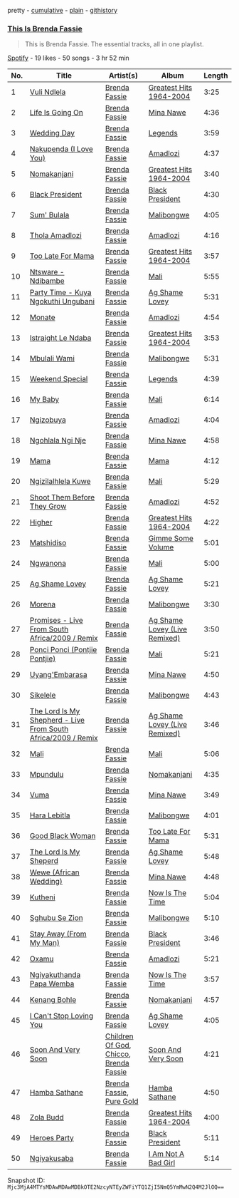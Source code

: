 pretty - [cumulative](/playlists/cumulative/37i9dQZF1DZ06evO00eJOV.md) - [plain](/playlists/plain/37i9dQZF1DZ06evO00eJOV) - [githistory](https://github.githistory.xyz/mackorone/spotify-playlist-archive/blob/main/playlists/plain/37i9dQZF1DZ06evO00eJOV)

### [This Is Brenda Fassie](https://open.spotify.com/playlist/37i9dQZF1DZ06evO00eJOV)

> This is Brenda Fassie\. The essential tracks, all in one playlist.

[Spotify](https://open.spotify.com/user/spotify) - 19 likes - 50 songs - 3 hr 52 min

| No. | Title | Artist(s) | Album | Length |
|---|---|---|---|---|
| 1 | [Vuli Ndlela](https://open.spotify.com/track/68RV0HNYnbkrztSe9sBZ1W) | [Brenda Fassie](https://open.spotify.com/artist/07Pw9XQo0hIwtKRrBwo0Rl) | [Greatest Hits 1964\-2004](https://open.spotify.com/album/7nPJeqaecmuCa9fau1OHQ0) | 3:25 |
| 2 | [Life Is Going On](https://open.spotify.com/track/1YeFEB5XaozlnCwXs6I9rp) | [Brenda Fassie](https://open.spotify.com/artist/07Pw9XQo0hIwtKRrBwo0Rl) | [Mina Nawe](https://open.spotify.com/album/2bghemSyO0h96j7YDSjpV0) | 4:36 |
| 3 | [Wedding Day](https://open.spotify.com/track/26e8Qw2ABeMtVbYxIYIkMr) | [Brenda Fassie](https://open.spotify.com/artist/07Pw9XQo0hIwtKRrBwo0Rl) | [Legends](https://open.spotify.com/album/0RDdkzqoqSDVle30Cn4csO) | 3:59 |
| 4 | [Nakupenda \(I Love You\)](https://open.spotify.com/track/0blTOYXnFJ57BmSgXLU7NR) | [Brenda Fassie](https://open.spotify.com/artist/07Pw9XQo0hIwtKRrBwo0Rl) | [Amadlozi](https://open.spotify.com/album/36kOxKTiTXKPhCviqniiNw) | 4:37 |
| 5 | [Nomakanjani](https://open.spotify.com/track/7sAaRNhvkHH87PnV5ArZ98) | [Brenda Fassie](https://open.spotify.com/artist/07Pw9XQo0hIwtKRrBwo0Rl) | [Greatest Hits 1964\-2004](https://open.spotify.com/album/7nPJeqaecmuCa9fau1OHQ0) | 3:40 |
| 6 | [Black President](https://open.spotify.com/track/1u6y55ANLeAiIP26F3I3r4) | [Brenda Fassie](https://open.spotify.com/artist/07Pw9XQo0hIwtKRrBwo0Rl) | [Black President](https://open.spotify.com/album/3HhEwfPwfAqK2D0fe7TBWW) | 4:30 |
| 7 | [Sum' Bulala](https://open.spotify.com/track/6VLBus4MvXYJ0wdV0GLv1Y) | [Brenda Fassie](https://open.spotify.com/artist/07Pw9XQo0hIwtKRrBwo0Rl) | [Malibongwe](https://open.spotify.com/album/61hCmpIiqa7Ok76xexTzO6) | 4:05 |
| 8 | [Thola Amadlozi](https://open.spotify.com/track/7iweG0YIPsYKQhiKlMDDsh) | [Brenda Fassie](https://open.spotify.com/artist/07Pw9XQo0hIwtKRrBwo0Rl) | [Amadlozi](https://open.spotify.com/album/36kOxKTiTXKPhCviqniiNw) | 4:16 |
| 9 | [Too Late For Mama](https://open.spotify.com/track/5HQ1TGuNCF13mtH2HF39w0) | [Brenda Fassie](https://open.spotify.com/artist/07Pw9XQo0hIwtKRrBwo0Rl) | [Greatest Hits 1964\-2004](https://open.spotify.com/album/7nPJeqaecmuCa9fau1OHQ0) | 3:57 |
| 10 | [Ntsware \- Ndibambe](https://open.spotify.com/track/2CbMJFrNNXHFEJ0rfvAg8I) | [Brenda Fassie](https://open.spotify.com/artist/07Pw9XQo0hIwtKRrBwo0Rl) | [Mali](https://open.spotify.com/album/5Sxb6kh9aVFcH1r3a6kpUP) | 5:55 |
| 11 | [Party Time \- Kuya Ngokuthi Ungubani](https://open.spotify.com/track/1BNqCfgKVNePaG8AKR1qzw) | [Brenda Fassie](https://open.spotify.com/artist/07Pw9XQo0hIwtKRrBwo0Rl) | [Ag Shame Lovey](https://open.spotify.com/album/2yAfaG9DutJ1MDKadP9kZ8) | 5:31 |
| 12 | [Monate](https://open.spotify.com/track/3xP06xjR4drFbWNXarAbGk) | [Brenda Fassie](https://open.spotify.com/artist/07Pw9XQo0hIwtKRrBwo0Rl) | [Amadlozi](https://open.spotify.com/album/36kOxKTiTXKPhCviqniiNw) | 4:54 |
| 13 | [Istraight Le Ndaba](https://open.spotify.com/track/7qoPu9OMcp56rieRncfF6J) | [Brenda Fassie](https://open.spotify.com/artist/07Pw9XQo0hIwtKRrBwo0Rl) | [Greatest Hits 1964\-2004](https://open.spotify.com/album/7nPJeqaecmuCa9fau1OHQ0) | 3:53 |
| 14 | [Mbulali Wami](https://open.spotify.com/track/4mv628DTPrlRfEbCx8VOjX) | [Brenda Fassie](https://open.spotify.com/artist/07Pw9XQo0hIwtKRrBwo0Rl) | [Malibongwe](https://open.spotify.com/album/61hCmpIiqa7Ok76xexTzO6) | 5:31 |
| 15 | [Weekend Special](https://open.spotify.com/track/0t8R66DymqgWq2BjureW9r) | [Brenda Fassie](https://open.spotify.com/artist/07Pw9XQo0hIwtKRrBwo0Rl) | [Legends](https://open.spotify.com/album/0RDdkzqoqSDVle30Cn4csO) | 4:39 |
| 16 | [My Baby](https://open.spotify.com/track/6fWKHcXxJQHV2xCiQCSTWu) | [Brenda Fassie](https://open.spotify.com/artist/07Pw9XQo0hIwtKRrBwo0Rl) | [Mali](https://open.spotify.com/album/5Sxb6kh9aVFcH1r3a6kpUP) | 6:14 |
| 17 | [Ngizobuya](https://open.spotify.com/track/7lT8T11ouPtzJ9kQD2ohqC) | [Brenda Fassie](https://open.spotify.com/artist/07Pw9XQo0hIwtKRrBwo0Rl) | [Amadlozi](https://open.spotify.com/album/36kOxKTiTXKPhCviqniiNw) | 4:04 |
| 18 | [Ngohlala Ngi Nje](https://open.spotify.com/track/5oV9NjG1DzywliYzg1CLaS) | [Brenda Fassie](https://open.spotify.com/artist/07Pw9XQo0hIwtKRrBwo0Rl) | [Mina Nawe](https://open.spotify.com/album/2bghemSyO0h96j7YDSjpV0) | 4:58 |
| 19 | [Mama](https://open.spotify.com/track/1pLVv5izG6cj2GiQdsEreq) | [Brenda Fassie](https://open.spotify.com/artist/07Pw9XQo0hIwtKRrBwo0Rl) | [Mama](https://open.spotify.com/album/3gMIm1DzHL4BFdfzarGX42) | 4:12 |
| 20 | [Ngizilalhlela Kuwe](https://open.spotify.com/track/4pyla5gfRMQicI3X7Z84pp) | [Brenda Fassie](https://open.spotify.com/artist/07Pw9XQo0hIwtKRrBwo0Rl) | [Mali](https://open.spotify.com/album/5Sxb6kh9aVFcH1r3a6kpUP) | 5:29 |
| 21 | [Shoot Them Before They Grow](https://open.spotify.com/track/7zpKc24gsz4QrNSbl70B32) | [Brenda Fassie](https://open.spotify.com/artist/07Pw9XQo0hIwtKRrBwo0Rl) | [Amadlozi](https://open.spotify.com/album/36kOxKTiTXKPhCviqniiNw) | 4:52 |
| 22 | [Higher](https://open.spotify.com/track/0Ek44VdlLSiO5MLWISwP5H) | [Brenda Fassie](https://open.spotify.com/artist/07Pw9XQo0hIwtKRrBwo0Rl) | [Greatest Hits 1964\-2004](https://open.spotify.com/album/7nPJeqaecmuCa9fau1OHQ0) | 4:22 |
| 23 | [Matshidiso](https://open.spotify.com/track/3rcrsKkRXu7EnVHLCdrUGF) | [Brenda Fassie](https://open.spotify.com/artist/07Pw9XQo0hIwtKRrBwo0Rl) | [Gimme Some Volume](https://open.spotify.com/album/0mZUadtsJA1ax3WHtX8oAO) | 5:01 |
| 24 | [Ngwanona](https://open.spotify.com/track/1FSZuMu3FlBjVqyqtoDA3e) | [Brenda Fassie](https://open.spotify.com/artist/07Pw9XQo0hIwtKRrBwo0Rl) | [Mali](https://open.spotify.com/album/5Sxb6kh9aVFcH1r3a6kpUP) | 5:00 |
| 25 | [Ag Shame Lovey](https://open.spotify.com/track/0bkWZRgB7snn6T54Y1mexg) | [Brenda Fassie](https://open.spotify.com/artist/07Pw9XQo0hIwtKRrBwo0Rl) | [Ag Shame Lovey](https://open.spotify.com/album/2yAfaG9DutJ1MDKadP9kZ8) | 5:21 |
| 26 | [Morena](https://open.spotify.com/track/16MAkaxp01uHJLm6kKIu7L) | [Brenda Fassie](https://open.spotify.com/artist/07Pw9XQo0hIwtKRrBwo0Rl) | [Malibongwe](https://open.spotify.com/album/61hCmpIiqa7Ok76xexTzO6) | 3:30 |
| 27 | [Promises \- Live From South Africa/2009 / Remix](https://open.spotify.com/track/3ip1rB1iNyVNMwdkYvuGAX) | [Brenda Fassie](https://open.spotify.com/artist/07Pw9XQo0hIwtKRrBwo0Rl) | [Ag Shame Lovey \(Live Remixed\)](https://open.spotify.com/album/0dGDWDL5KogcG3f5DGH744) | 3:50 |
| 28 | [Ponci Ponci \(Pontjie Pontjie\)](https://open.spotify.com/track/49SjeHQevHY5zP1cqqxi9t) | [Brenda Fassie](https://open.spotify.com/artist/07Pw9XQo0hIwtKRrBwo0Rl) | [Mali](https://open.spotify.com/album/5Sxb6kh9aVFcH1r3a6kpUP) | 5:21 |
| 29 | [Uyang'Embarasa](https://open.spotify.com/track/2sYRByVFwMQAx6K0CTWizr) | [Brenda Fassie](https://open.spotify.com/artist/07Pw9XQo0hIwtKRrBwo0Rl) | [Mina Nawe](https://open.spotify.com/album/2bghemSyO0h96j7YDSjpV0) | 4:50 |
| 30 | [Sikelele](https://open.spotify.com/track/6vAtb3hkVBmYiIYD0PlVIU) | [Brenda Fassie](https://open.spotify.com/artist/07Pw9XQo0hIwtKRrBwo0Rl) | [Malibongwe](https://open.spotify.com/album/61hCmpIiqa7Ok76xexTzO6) | 4:43 |
| 31 | [The Lord Is My Shepherd \- Live From South Africa/2009 / Remix](https://open.spotify.com/track/2DsqX7kQXv60ALp6jHVF0R) | [Brenda Fassie](https://open.spotify.com/artist/07Pw9XQo0hIwtKRrBwo0Rl) | [Ag Shame Lovey \(Live Remixed\)](https://open.spotify.com/album/0dGDWDL5KogcG3f5DGH744) | 3:46 |
| 32 | [Mali](https://open.spotify.com/track/1QIayXInAVGwR7ZktE3FLB) | [Brenda Fassie](https://open.spotify.com/artist/07Pw9XQo0hIwtKRrBwo0Rl) | [Mali](https://open.spotify.com/album/5Sxb6kh9aVFcH1r3a6kpUP) | 5:06 |
| 33 | [Mpundulu](https://open.spotify.com/track/0UqdpKfjQXx242CoKQMVqr) | [Brenda Fassie](https://open.spotify.com/artist/07Pw9XQo0hIwtKRrBwo0Rl) | [Nomakanjani](https://open.spotify.com/album/5ahFIyiKJP6a1JlNCZ4fzM) | 4:35 |
| 34 | [Vuma](https://open.spotify.com/track/6mWsjfFrRkdIr03LBN0Zpa) | [Brenda Fassie](https://open.spotify.com/artist/07Pw9XQo0hIwtKRrBwo0Rl) | [Mina Nawe](https://open.spotify.com/album/2bghemSyO0h96j7YDSjpV0) | 3:49 |
| 35 | [Hara Lebitla](https://open.spotify.com/track/1KrgwYPtJTmQX9rxVqJZFa) | [Brenda Fassie](https://open.spotify.com/artist/07Pw9XQo0hIwtKRrBwo0Rl) | [Malibongwe](https://open.spotify.com/album/61hCmpIiqa7Ok76xexTzO6) | 4:01 |
| 36 | [Good Black Woman](https://open.spotify.com/track/0tBcgGtZP7OmfiSG5LiXqX) | [Brenda Fassie](https://open.spotify.com/artist/07Pw9XQo0hIwtKRrBwo0Rl) | [Too Late For Mama](https://open.spotify.com/album/46iGQsed63hPnVAF45FCLN) | 5:31 |
| 37 | [The Lord Is My Sheperd](https://open.spotify.com/track/2oaBWSFWKd5Nc3c0cE2pLE) | [Brenda Fassie](https://open.spotify.com/artist/07Pw9XQo0hIwtKRrBwo0Rl) | [Ag Shame Lovey](https://open.spotify.com/album/2yAfaG9DutJ1MDKadP9kZ8) | 5:48 |
| 38 | [Wewe \(African Wedding\)](https://open.spotify.com/track/26vfNVp3EkjxMZv9ix1vXw) | [Brenda Fassie](https://open.spotify.com/artist/07Pw9XQo0hIwtKRrBwo0Rl) | [Mina Nawe](https://open.spotify.com/album/2bghemSyO0h96j7YDSjpV0) | 4:48 |
| 39 | [Kutheni](https://open.spotify.com/track/0qrJ1ifPy3j0pUhYx6Lsfh) | [Brenda Fassie](https://open.spotify.com/artist/07Pw9XQo0hIwtKRrBwo0Rl) | [Now Is The Time](https://open.spotify.com/album/7B7IBtt8hrh1fayumg5JkD) | 5:04 |
| 40 | [Sghubu Se Zion](https://open.spotify.com/track/727vglMCO4yr5GGbvjPsiB) | [Brenda Fassie](https://open.spotify.com/artist/07Pw9XQo0hIwtKRrBwo0Rl) | [Malibongwe](https://open.spotify.com/album/61hCmpIiqa7Ok76xexTzO6) | 5:10 |
| 41 | [Stay Away \(From My Man\)](https://open.spotify.com/track/40DPMkp4xEbKKkhUCR65Iv) | [Brenda Fassie](https://open.spotify.com/artist/07Pw9XQo0hIwtKRrBwo0Rl) | [Black President](https://open.spotify.com/album/3HhEwfPwfAqK2D0fe7TBWW) | 3:46 |
| 42 | [Oxamu](https://open.spotify.com/track/3c12Qf7JZy3v7RHntq5HQ6) | [Brenda Fassie](https://open.spotify.com/artist/07Pw9XQo0hIwtKRrBwo0Rl) | [Amadlozi](https://open.spotify.com/album/36kOxKTiTXKPhCviqniiNw) | 5:21 |
| 43 | [Ngiyakuthanda Papa Wemba](https://open.spotify.com/track/4C0GA7K5qTaqpfssY9AEvs) | [Brenda Fassie](https://open.spotify.com/artist/07Pw9XQo0hIwtKRrBwo0Rl) | [Now Is The Time](https://open.spotify.com/album/7B7IBtt8hrh1fayumg5JkD) | 3:57 |
| 44 | [Kenang Bohle](https://open.spotify.com/track/1ZarN2H9sexCr38Rlm06NU) | [Brenda Fassie](https://open.spotify.com/artist/07Pw9XQo0hIwtKRrBwo0Rl) | [Nomakanjani](https://open.spotify.com/album/5ahFIyiKJP6a1JlNCZ4fzM) | 4:57 |
| 45 | [I Can't Stop Loving You](https://open.spotify.com/track/6qhfrCJkCrQsyhqt1tpRIG) | [Brenda Fassie](https://open.spotify.com/artist/07Pw9XQo0hIwtKRrBwo0Rl) | [Ag Shame Lovey](https://open.spotify.com/album/2yAfaG9DutJ1MDKadP9kZ8) | 4:05 |
| 46 | [Soon And Very Soon](https://open.spotify.com/track/6moVmCVeuTE9kVkLqb4LOs) | [Children Of God](https://open.spotify.com/artist/2DPySSVd2uQRDoUIMA9pEq), [Chicco](https://open.spotify.com/artist/0k8qF9yLQtIcgozNjrIk7f), [Brenda Fassie](https://open.spotify.com/artist/07Pw9XQo0hIwtKRrBwo0Rl) | [Soon And Very Soon](https://open.spotify.com/album/6lCOAL1VyOJF5pcCDwKRxs) | 4:21 |
| 47 | [Hamba Sathane](https://open.spotify.com/track/5WRoiwyCUQxn4eE6WOaQKa) | [Brenda Fassie](https://open.spotify.com/artist/07Pw9XQo0hIwtKRrBwo0Rl), [Pure Gold](https://open.spotify.com/artist/3EDFeCAmLSVbMJZJBZj05z) | [Hamba Sathane](https://open.spotify.com/album/1mNSmtT55yrOH4TFCdQJtJ) | 4:50 |
| 48 | [Zola Budd](https://open.spotify.com/track/2YAaOJ86NNPFq70QrMNc4g) | [Brenda Fassie](https://open.spotify.com/artist/07Pw9XQo0hIwtKRrBwo0Rl) | [Greatest Hits 1964\-2004](https://open.spotify.com/album/7nPJeqaecmuCa9fau1OHQ0) | 4:00 |
| 49 | [Heroes Party](https://open.spotify.com/track/3pTPE65rcQD17NixGk7Lzw) | [Brenda Fassie](https://open.spotify.com/artist/07Pw9XQo0hIwtKRrBwo0Rl) | [Black President](https://open.spotify.com/album/3HhEwfPwfAqK2D0fe7TBWW) | 5:11 |
| 50 | [Ngiyakusaba](https://open.spotify.com/track/6ILdtae2jIJoaj0aFxqQQ4) | [Brenda Fassie](https://open.spotify.com/artist/07Pw9XQo0hIwtKRrBwo0Rl) | [I Am Not A Bad Girl](https://open.spotify.com/album/0vIuUSqlsrRd0n1WTkU51Y) | 5:14 |

Snapshot ID: `Mjc3MjA4MTYsMDAwMDAwMDBkOTE2NzcyNTEyZWFiYTQ1ZjI5NmQ5YmMwN2Q4M2JlOQ==`
